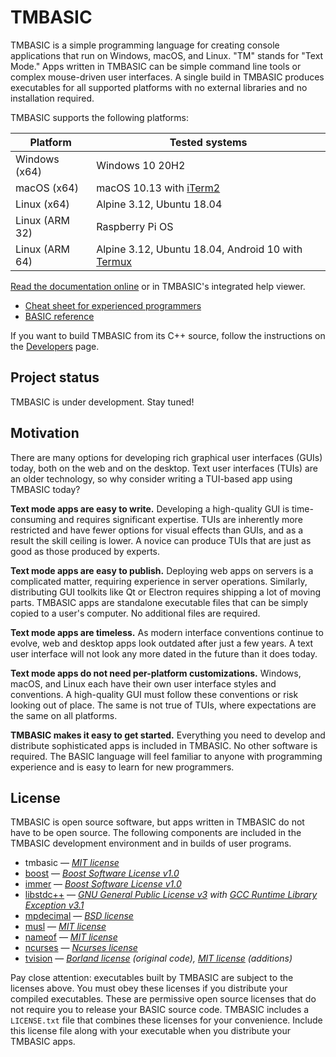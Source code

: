 # TMBASIC

TMBASIC is a simple programming language for creating console applications that run on Windows, macOS, and Linux. "TM" stands for "Text Mode." Apps written in TMBASIC can be simple command line tools or complex mouse-driven user interfaces. A single build in TMBASIC produces executables for all supported platforms with no external libraries and no installation required.

TMBASIC supports the following platforms:

Platform | Tested systems
-- | --
Windows <span class="github-only">(</span><span class="architecture">x64</span><span class="github-only">)</span> | Windows 10 20H2
macOS <span class="github-only">(</span><span class="architecture">x64</span><span class="github-only">)</span> | macOS 10.13 with [iTerm2](https://www.iterm2.com/)
Linux <span class="github-only">(</span><span class="architecture">x64</span><span class="github-only">)</span> | Alpine 3.12, Ubuntu 18.04
Linux <span class="github-only">(</span><span class="architecture">ARM 32</span><span class="github-only">)</span> | Raspberry Pi OS
Linux <span class="github-only">(</span><span class="architecture">ARM 64</span><span class="github-only">)</span> | Alpine 3.12, Ubuntu 18.04, Android 10 with [Termux](https://termux.com/)

[Read the documentation online](https://tmbasic.com/doc.html) or in TMBASIC's integrated help viewer.

- [Cheat sheet for experienced programmers](https://tmbasic.com/cheatSheet.html)
- [BASIC reference](https://tmbasic.com/basic.html)

If you want to build TMBASIC from its C++ source, follow the instructions on the [Developers](https://github.com/electroly/tmbasic/blob/master/DEVELOPERS.md) page.

## Project status
TMBASIC is under development. Stay tuned!

## Motivation

There are many options for developing rich graphical user interfaces (GUIs) today, both on the web and on the desktop. Text user interfaces (TUIs) are an older technology, so why consider writing a TUI-based app using TMBASIC today?

**Text mode apps are easy to write.** Developing a high-quality GUI is time-consuming and requires significant expertise. TUIs are inherently more restricted and have fewer options for visual effects than GUIs, and as a result the skill ceiling is lower. A novice can produce TUIs that are just as good as those produced by experts.

**Text mode apps are easy to publish.** Deploying web apps on servers is a complicated matter, requiring experience in server operations. Similarly, distributing GUI toolkits like Qt or Electron requires shipping a lot of moving parts. TMBASIC apps are standalone executable files that can be simply copied to a user's computer. No additional files are required.

**Text mode apps are timeless.** As modern interface conventions continue to evolve, web and desktop apps look outdated after just a few years. A text user interface will not look any more dated in the future than it does today.

**Text mode apps do not need per-platform customizations.** Windows, macOS, and Linux each have their own user interface styles and conventions. A high-quality GUI must follow these conventions or risk looking out of place. The same is not true of TUIs, where expectations are the same on all platforms.

**TMBASIC makes it easy to get started.** Everything you need to develop and distribute sophisticated apps is included in TMBASIC. No other software is required. The BASIC language will feel familiar to anyone with programming experience and is easy to learn for new programmers.

## License
TMBASIC is open source software, but apps written in TMBASIC do not have to be open source. The following components are included in the TMBASIC development environment and in builds of user programs.

- tmbasic — _[MIT license](LICENSE)_
- [boost](https://www.boost.org/) — _[Boost Software License v1.0](https://github.com/electroly/tmbasic/blob/master/ext/boost/LICENSE_1_0.txt)_
- [immer](https://github.com/arximboldi/immer) — _[Boost Software License v1.0](https://github.com/electroly/tmbasic/blob/master/ext/immer/LICENSE)_
- [libstdc++](https://gcc.gnu.org/onlinedocs/libstdc++/) — _[GNU General Public License v3](https://github.com/electroly/tmbasic/blob/master/ext/gcc/GPL-3) with [GCC Runtime Library Exception v3.1](https://github.com/electroly/tmbasic/blob/master/ext/gcc/copyright)_
- [mpdecimal](https://www.bytereef.org/mpdecimal/) — _[BSD license](https://github.com/electroly/tmbasic/blob/master/ext/mpdecimal/LICENSE.txt)_
- [musl](https://musl.libc.org/) — _[MIT license](https://github.com/electroly/tmbasic/blob/master/ext/musl/COPYRIGHT)_
- [nameof](https://github.com/Neargye/nameof) — _[MIT license](https://github.com/electroly/tmbasic/blob/master/ext/nameof/LICENSE.txt)_
- [ncurses](https://en.wikipedia.org/wiki/Ncurses) — _[Ncurses license](https://github.com/electroly/tmbasic/blob/master/ext/ncurses/COPYING)_
- [tvision](https://github.com/magiblot/tvision) — _[Borland license](https://github.com/electroly/tmbasic/blob/master/ext/tvision/COPYRIGHT) (original code), [MIT license](https://github.com/electroly/tmbasic/blob/master/ext/tvision/COPYRIGHT) (additions)_

Pay close attention: executables built by TMBASIC are subject to the licenses above. You must obey these licenses if you distribute your compiled executables. These are permissive open source licenses that do not require you to release your BASIC source code. TMBASIC includes a `LICENSE.txt` file that combines these licenses for your convenience. Include this license file along with your executable when you distribute your TMBASIC apps.
